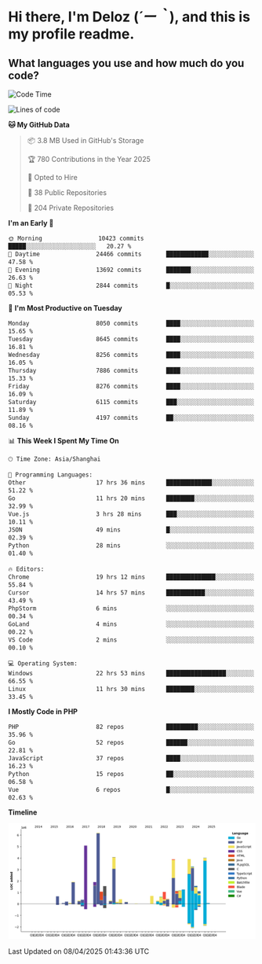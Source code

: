 # **Hi there, I'm Deloz (*´ー｀*), and this is my profile readme.**

## **What languages you use and how much do you code?**

<!--START_SECTION:waka-->
![Code Time](http://img.shields.io/badge/Code%20Time-6%2C074%20hrs%202%20mins-blue)

![Lines of code](https://img.shields.io/badge/From%20Hello%20World%20I%27ve%20Written-48.8%20million%20lines%20of%20code-blue)

**🐱 My GitHub Data** 

> 📦 3.8 MB Used in GitHub's Storage 
 > 
> 🏆 780 Contributions in the Year 2025
 > 
> 💼 Opted to Hire
 > 
> 📜 38 Public Repositories 
 > 
> 🔑 204 Private Repositories 
 > 
**I'm an Early 🐤** 

```text
🌞 Morning                10423 commits       █████░░░░░░░░░░░░░░░░░░░░   20.27 % 
🌆 Daytime                24466 commits       ████████████░░░░░░░░░░░░░   47.58 % 
🌃 Evening                13692 commits       ███████░░░░░░░░░░░░░░░░░░   26.63 % 
🌙 Night                  2844 commits        █░░░░░░░░░░░░░░░░░░░░░░░░   05.53 % 
```
📅 **I'm Most Productive on Tuesday** 

```text
Monday                   8050 commits        ████░░░░░░░░░░░░░░░░░░░░░   15.65 % 
Tuesday                  8645 commits        ████░░░░░░░░░░░░░░░░░░░░░   16.81 % 
Wednesday                8256 commits        ████░░░░░░░░░░░░░░░░░░░░░   16.05 % 
Thursday                 7886 commits        ████░░░░░░░░░░░░░░░░░░░░░   15.33 % 
Friday                   8276 commits        ████░░░░░░░░░░░░░░░░░░░░░   16.09 % 
Saturday                 6115 commits        ███░░░░░░░░░░░░░░░░░░░░░░   11.89 % 
Sunday                   4197 commits        ██░░░░░░░░░░░░░░░░░░░░░░░   08.16 % 
```


📊 **This Week I Spent My Time On** 

```text
🕑︎ Time Zone: Asia/Shanghai

💬 Programming Languages: 
Other                    17 hrs 36 mins      █████████████░░░░░░░░░░░░   51.22 % 
Go                       11 hrs 20 mins      ████████░░░░░░░░░░░░░░░░░   32.99 % 
Vue.js                   3 hrs 28 mins       ███░░░░░░░░░░░░░░░░░░░░░░   10.11 % 
JSON                     49 mins             █░░░░░░░░░░░░░░░░░░░░░░░░   02.39 % 
Python                   28 mins             ░░░░░░░░░░░░░░░░░░░░░░░░░   01.40 % 

🔥 Editors: 
Chrome                   19 hrs 12 mins      ██████████████░░░░░░░░░░░   55.84 % 
Cursor                   14 hrs 57 mins      ███████████░░░░░░░░░░░░░░   43.49 % 
PhpStorm                 6 mins              ░░░░░░░░░░░░░░░░░░░░░░░░░   00.34 % 
GoLand                   4 mins              ░░░░░░░░░░░░░░░░░░░░░░░░░   00.22 % 
VS Code                  2 mins              ░░░░░░░░░░░░░░░░░░░░░░░░░   00.10 % 

💻 Operating System: 
Windows                  22 hrs 53 mins      █████████████████░░░░░░░░   66.55 % 
Linux                    11 hrs 30 mins      ████████░░░░░░░░░░░░░░░░░   33.45 % 
```

**I Mostly Code in PHP** 

```text
PHP                      82 repos            █████████░░░░░░░░░░░░░░░░   35.96 % 
Go                       52 repos            ██████░░░░░░░░░░░░░░░░░░░   22.81 % 
JavaScript               37 repos            ████░░░░░░░░░░░░░░░░░░░░░   16.23 % 
Python                   15 repos            ██░░░░░░░░░░░░░░░░░░░░░░░   06.58 % 
Vue                      6 repos             █░░░░░░░░░░░░░░░░░░░░░░░░   02.63 % 
```



**Timeline**

![Lines of Code chart](https://raw.githubusercontent.com/deloz/deloz/main/assets/bar_graph.png)


 Last Updated on 08/04/2025 01:43:36 UTC
<!--END_SECTION:waka-->
